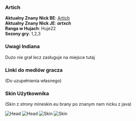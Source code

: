 ### Artich

**Aktualny Znany Nick BE**: [Artich](https://account.xbox.com/pl-pl/profile?gamertag=Artich) <br>
**Aktualny Znany Nick JE**: ***artxch*** <br>
**Ranga w Hujach**: Huje22 <br>
**Sezony gry**: 1,2,3  <br>

### Uwagi Indiana

Dużo nie grał lecz zasługuje na miejsce tutaj

### Linki do mediów gracza

(Do uzupełnienia własnego)

### Skin Użytkownika

(Skin z strony mineskin.eu brany po znanym nam nicku z java) <br>

![Head](https://mineskin.eu/headhelm/artxch/90.png)
![Head](https://mineskin.eu/head/artxch/90.png)
![Skin](https://mineskin.eu/armor/bust/artxch/90.png)
![Skin](https://mineskin.eu/bust/artxch/90.png)
